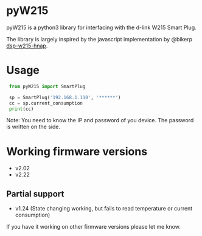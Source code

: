 # pyW215

pyW215 is a python3 library for interfacing with the d-link W215 Smart Plug.

The library is largely inspired by the javascript implementation by @bikerp [dsp-w215-hnap](https://github.com/bikerp/dsp-w215-hnap).

# Usage
```python
 from pyW215 import SmartPlug

 sp = SmartPlug('192.168.1.110', '******')
 cc = sp.current_consumption
 print(cc)
```

Note: You need to know the IP and password of you device. The password is written on the side.

# Working firmware versions
* v2.02
* v2.22

## Partial support
* v1.24 (State changing working, but fails to read temperature or current consumption)

If you have it working on other firmware versions please let me know.
